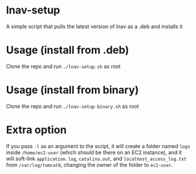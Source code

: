 # lnav-setup
A simple script that pulls the latest version of lnav as a .deb and installs it

# Usage (install from .deb)
Clone the repo and run `./lnav-setup.sh` as root

# Usage (install from binary)
Clone the repo and run `./lnav-setup-binary.sh` as root

# Extra option
If you pass `-l` as an argument to the script, it will create a folder named
`logs` inside `/home/ec2-user` (which should be there on an EC2 instance), and
it will soft-link `application.log`, `catalina.out`, and
`localhost_access_log.txt` from `/var/log/tomcat8`, changing the owner of the
folder to `ec2-user`.
